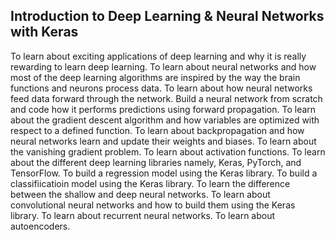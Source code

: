## Introduction to Deep Learning & Neural Networks with Keras
To learn about exciting applications of deep learning and why it is really rewarding to learn deep learning.
To learn about neural networks and how most of the deep learning algorithms are inspired by the way the brain functions and neurons process data.
To learn about how neural networks feed data forward through the network.
Build a neural network from scratch and code how it performs predictions using forward propagation.
To learn about the gradient descent algorithm and how variables are optimized with respect to a defined function.
To learn about backpropagation and how neural networks learn and update their weights and biases.
To learn about the vanishing gradient problem.
To learn about activation functions.
To learn about the different deep learning libraries namely, Keras, PyTorch, and TensorFlow.
To build a regression model using the Keras library.
To build a classifiicatioin model using the Keras library.
To learn the difference between the shallow and deep neural networks.
To learn about convolutional neural networks and how to build them using the Keras library.
To learn about recurrent neural networks.
To learn about autoencoders.
